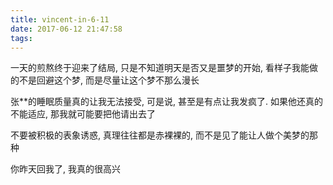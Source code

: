 ```yaml
---
title: vincent-in-6-11
date: 2017-06-12 21:47:58
tags:
---
```


<p>一天的煎熬终于迎来了结局, 只是不知道明天是否又是噩梦的开始, 看样子我能做的不是回避这个梦, 而是尽量让这个梦不那么漫长</p>
<p>张**的睡眠质量真的让我无法接受, 可是说, 甚至是有点让我发疯了. 如果他还真的不能适应, 那我就可能要把他请出去了</p>
<p>不要被积极的表象诱惑, 真理往往都是赤裸裸的, 而不是见了能让人做个美梦的那种</p>
<p>你昨天回我了, 我真的很高兴</p>
